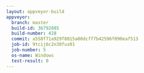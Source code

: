 ```yaml
---
layout: appveyor-build
appveyor:
  branch: master
  build-id: 36792885
  build-number: 428
  commit: a558f71a929f8015a00dcff7b42596f090eaf513
  job-id: 9tcij6c2n30fus01
  job-number: 5
  os-name: Windows
  test-result: 0
---
```

